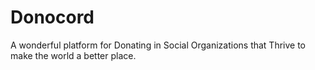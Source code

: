 # Donocord
A wonderful platform for Donating in Social Organizations that Thrive to make the world a better place.
